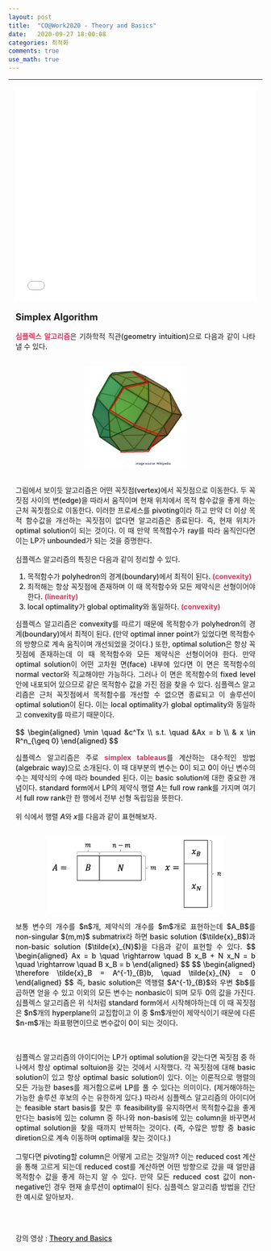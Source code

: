 ```yaml
---
layout: post
title:  "CO@Work2020 - Theory and Basics"
date:   2020-09-27 18:00:08
categories: 최적화
comments: true 
use_math: true
---
```

-----

<div style = "font-weight:500; font-size:1.0em; margin-left: 1em; margin-right: 1em;text-align:justify; ">

<!-- <div style = "font-weight:500; font-size:1.0em; text-align:justify; "> -->
<embed src="/CO@WORK/Berthold_Theory_II.pdf" type="application/pdf" width="100%" height="425px" />
<br><br>
<span style = "font-weight:700; font-size:1.3em;  margin-right: 1em;">
Simplex Algorithm
</span>
<br><br>
<b style = "color:#d7385e;font-size:1.2">심플렉스 알고리즘</b>은 기하학적 직관(geometry intuition)으로 다음과 같이 나타낼 수 있다. 
<br><br>
<p align="center">
<img src="/images/simplex_ex.png" width="200" height="200">
</p>
<br>
그림에서 보이듯 알고리즘은 어떤 꼭짓점(vertex)에서 꼭짓점으로 이동한다. 두 꼭짓점 사이의 변(edge)을 따라서 움직이며 현재 위치에서 목적 함수값을 좋게 하는 근처 꼭짓점으로 이동한다. 이러한 프로세스를 pivoting이라 하고 만약 더 이상 목적 함수값을 개선하는 꼭짓점이 없다면 알고리즘은 종료된다. 즉, 현재 위치가 optimal solution이 되는 것이다. 이 때 만약 목적함수가 ray를 따라 움직인다면 이는 LP가 unbounded가 되는 것을 증명한다. 
<br><br>
심플렉스 알고리즘의 특징은 다음과 같이 정리할 수 있다.
<ol>
<li>목적함수가 polyhedron의 경계(boundary)에서 최적이 된다. <b style = "color:#d7385e;font-size:1.2">(convexity)</b></li>
<li>최적해는 항상 꼭짓점에 존재하며 이 때 목적함수와 모든 제약식은 선형이어야 한다. <b style = "color:#d7385e;font-size:1.2">(linearity)</b></li>
<li>local optimality가 global optimality와 동일하다. <b style = "color:#d7385e;font-size:1.2">(convexity)</b></li>
</ol>
심플렉스 알고리즘은 convexity를 따르기 때문에 목적함수가 polyhedron의 경계(boundary)에서 최적이 된다. (만약 optimal inner point가 있었다면 목적함수의 방향으로 계속 움직이며 개선되었을 것이다.) 또한, optimal solution은 항상 꼭짓점에 존재하는데 이 때 목적함수와 모든 제약식은 선형이어야 한다. 만약 optimal solution이 어떤 고차원 면(face) 내부에 있다면 이 면은 목적함수의 normal vector와 직교해야만 가능하다. 그러나 이 면은 목적함수의 fixed level 안에 내포되어 있으므로 같은 목적함수 값을 가진 점을 찾을 수 있다. 심플렉스 알고리즘은 근처 꼭짓점에서 목적함수를 개선할 수 없으면 종료되고 이 솔루션이 optimal solution이 된다. 이는 local optimality가 global optimality와 동일하고 convexity를 따르기 때문이다. 
<br><br>
$$
\begin{aligned}
    \min \quad &c^Tx \\
     s.t. \quad &Ax = b \\
     & x \in R^n_{\geq 0}
\end{aligned}
$$

심플렉스 알고리즘은 주로 <b style = "color:#d7385e;font-size:1.2">simplex tableaus</b>를 계산하는 대수적인 방법(algebraic way)으로 소개된다. 이 때 대부분의 변수는 0이 되고 0이 아닌 변수의 수는 제약식의 수에 따라 bounded 된다. 이는 basic solution에 대한 중요한 개념이다. standard form에서 LP의 제약식 행렬 $A$는 full row rank를 가지며 여기서 full row rank란 한 행에서 전부 선형 독립임을 뜻한다. 
<br><br>
위 식에서 행렬 $A$와 $x$를 다음과 같이 표현해보자. 
<br><br>
<p align="center">
<img src="/images/matrixA.png" width="350" height="150">
</p>
보통 변수의 개수를 $n$개, 제약식의 개수를 $m$개로 표현하는데 $A_B$를 non-singular $(m,m)$ submatrix라 하면 basic solution ($\tilde{x}_B$)과 non-basic solution ($\tilde{x}_{N}$)을 다음과 같이 표현할 수 있다.  
$$
\begin{aligned}
    Ax = b \quad \rightarrow \quad B x_B + N x_N = b \quad \rightarrow \quad B x_B = b 
\end{aligned}
$$
$$
\begin{aligned}
    \therefore \tilde{x}_B = A^{-1}_{B}b, \quad \tilde{x}_{N} = 0
\end{aligned}
$$
즉, basic solution은 역행렬 $A^{-1}_{B}$와 우변 $b$를 곱하면 얻을 수 있고 이외의 모든 변수는 nonbasic이 되며 모두 0의 값을 가진다. 심플렉스 알고리즘은 위 식처럼 standard form에서 시작해야하는데 이 때 꼭짓점은 $n$개의 hyperplane의 교집합이고 이 중 $m$개만이 제약식이기 때문에 다른 $n-m$개는 좌표평면이므로 변수값이 0이 되는 것이다. 

<br><br>
심플렉스 알고리즘의 아이디어는 LP가 optimal solution을 갖는다면 꼭짓점 중 하나에서 항상 optimal soltuion을 갖는 것에서 시작했다. 각 꼭짓점에 대해 basic solution이 있고 항상 optimal basic solution이 있다. 이는 이론적으로 행렬의 모든 가능한 bases를 제거함으로써 LP를 풀 수 있다는 의미이다. (제거해야하는 가능한 솔루션 후보의 수는 유한하게 있다.) 따라서 심플렉스 알고리즘의 아이디어는 feasible start basis를 찾은 후 feasibility를 유지하면서 목적함수값을 좋게 만다는 basis에 있는 column 중 하나와 non-basis에 있는 column을 바꾸면서 optimal solution을 찾을 때까지 반복하는 것이다. (즉, 수많은 방향 중 basic diretion으로 계속 이동하며 optimal을 찾는 것이다.)
<br><br>
그렇다면 pivoting할 column은 어떻게 고르는 것일까? 이는 reduced cost 계산을 통해 고르게 되는데 reduced cost를 계산하면 어떤 방향으로 갔을 때 얼만큼 목적함수 값을 좋게 하는지 알 수 있다. 만약 모든 reduced cost 값이 non-negative인 경우 현재 솔루션이 optimal이 된다. 심플렉스 알고리즘 방법을 간단한 예시로 알아보자. 
<!-- <b style = "color:#d7385e;font-size:1.2"></b>
$$
\begin{aligned}
    \max\{y^Tb| y^TA \leq c, y \geq 0\}  \leq  \min\{c^Tx| Ax \geq b, x \geq 0\}
\end{aligned}
$$
<p align="center">
<img src="/images/degeneracy.png" width="500" height="150">
</p> -->


<br><br>


강의 영상 : <a href= "https://www.youtube.com/watch?v=5FDzY4xFYIY&feature=youtu.be"> Theory and Basics </a>
 </div>

